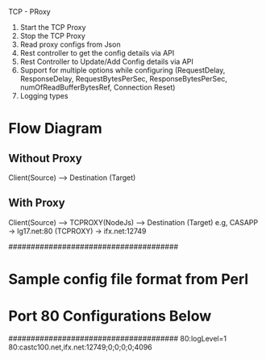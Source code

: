 TCP - PRoxy

1. Start the TCP Proxy
2. Stop the TCP Proxy
3. Read proxy configs from Json
4. Rest controller to get the config details via API
5. Rest Controller to Update/Add Config details via API
6. Support for multiple options while configuring (RequestDelay, ResponseDelay, RequestBytesPerSec, ResponseBytesPerSec, numOfReadBufferBytesRef, Connection Reset)
7. Logging types


# Flow Diagram

## Without Proxy

  Client(Source) --> Destination (Target)

## With Proxy
  Client(Source) --> TCPROXY(NodeJs) --> Destination (Target)
  e.g, CASAPP -> lg17.net:80 (TCPROXY) -> ifx.net:12749


######################################
# Sample config file format from Perl
# Port 80 Configurations Below
######################################
80:logLevel=1
80:castc100.net,ifx.net:12749;0;0;0;0;4096
